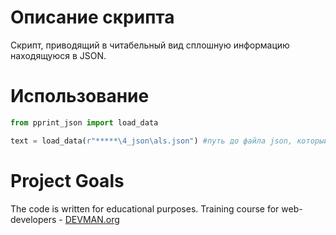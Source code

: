 # Описание скрипта

Скрипт, приводящий в читабельный вид сплошную информацию находящуюся в JSON. 

# Использование

```python
from pprint_json import load_data

text = load_data(r"*****\4_json\als.json") #путь до файла json, который необходимо отформатировать
```
# Project Goals

The code is written for educational purposes. Training course for web-developers - [DEVMAN.org](https://devman.org)
